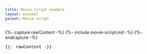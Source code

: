 ```yaml
---
title: Movie script example
layout: minimal
parent: Movie script
---
```


{%- capture rawContent -%}
    {%- include movie-script.md -%}
{%- endcapture -%}
<pre>{{- rawContent -}}</pre>